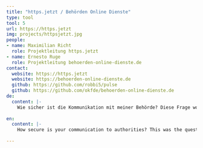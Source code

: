 ```yaml
---
title: "https.jetzt / Behörden Online Dienste"
type: tool
tool: 5
url: https://https.jetzt
img: projects/httpsjetzt.jpg
people:
- name: Maximilian Richt
  role: Projektleitung https.jetzt
- name: Ernesto Ruge
  role: Projektleitung behoerden-online-dienste.de
contact:
  website: https://https.jetzt
  website: https://behoerden-online-dienste.de
  github: https://github.com/robbi5/pulse
  github: https://github.com/okfde/behoerden-online-dienste.de
de:
  content: |-
    Wie sicher ist die Kommunikation mit meiner Behörde? Diese Frage wollten wir auf dem OpenDataDay 2016 beantworten. Herausgekommen ist <a href="https://https.jetzt">die Kampagnenseite https.jetzt</a>, welche schnell und übersichtlich den Stand der Verschlüsselung in Deutschland aufzeigt, sowie <a href="https://behoerden-online-dienste.de">die Datenbank behorden-online-dienste.de</a>, welche eine detaillierte Übersicht über eGovernment-Dienste und deren Absicherung inkl. Vergleichsmöglichkeiten und Fachinformationen bietet.
     
en:
  content: |-
    How secure is your communication to authorities? This was the question we wanted to answer at OpenDataDay 2016. As a result, we got <a href="https://https.jetzt">the campainging site https.jetzt</a> providing a good overview over the state of encryption in Germany, and <a href="https://behoerden-online-dienste.de">the database behoerden-online-dienste.de</a> providing details about egovernment services and its encryption plus comparsions and background information.
     
---
```


